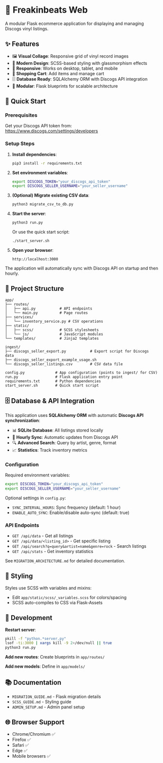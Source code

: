# 🎵 Freakinbeats Web

A modular Flask ecommerce application for displaying and managing Discogs vinyl listings.

## ✨ Features

- 🖼️ **Visual Collage**: Responsive grid of vinyl record images
- 🎨 **Modern Design**: SCSS-based styling with glassmorphism effects
- 📱 **Responsive**: Works on desktop, tablet, and mobile
- 🛒 **Shopping Cart**: Add items and manage cart
- 🗄️ **Database Ready**: SQLAlchemy ORM with Discogs API integration
- 🔧 **Modular**: Flask blueprints for scalable architecture

## 🚀 Quick Start

### Prerequisites

Get your Discogs API token from: https://www.discogs.com/settings/developers

### Setup Steps

1. **Install dependencies**:
   ```bash
   pip3 install -r requirements.txt
   ```

2. **Set environment variables**:
   ```bash
   export DISCOGS_TOKEN="your_discogs_api_token"
   export DISCOGS_SELLER_USERNAME="your_seller_username"
   ```

3. **(Optional) Migrate existing CSV data**:
   ```bash
   python3 migrate_csv_to_db.py
   ```

4. **Start the server**:
   ```bash
   python3 run.py
   ```
   
   Or use the quick start script:
   ```bash
   ./start_server.sh
   ```

5. **Open your browser**:
   ```
   http://localhost:3000
   ```

The application will automatically sync with Discogs API on startup and then hourly.

## 📁 Project Structure

```
app/
├── routes/
│   ├── api.py           # API endpoints
│   └── main.py          # Page routes
├── services/
│   └── inventory_service.py # CSV operations
├── static/
│   ├── scss/            # SCSS stylesheets
│   └── js/              # JavaScript modules
└── templates/           # Jinja2 templates

ingest/
├── discogs_seller_export.py           # Export script for Discogs data
├── discogs_seller_export_example_usage.sh
└── discogs_seller_listings.csv        # CSV data file

config.py              # App configuration (points to ingest/ for CSV)
run.py                 # Flask application entry point
requirements.txt       # Python dependencies
start_server.sh        # Quick start script
```

## 🗄️ Database & API Integration

This application uses **SQLAlchemy ORM** with automatic **Discogs API synchronization**:

- 📊 **SQLite Database**: All listings stored locally
- 🔄 **Hourly Sync**: Automatic updates from Discogs API
- 🔍 **Advanced Search**: Query by artist, genre, format
- 📈 **Statistics**: Track inventory metrics

### Configuration

Required environment variables:
```bash
export DISCOGS_TOKEN="your_discogs_api_token"
export DISCOGS_SELLER_USERNAME="your_seller_username"
```

Optional settings in `config.py`:
- `SYNC_INTERVAL_HOURS`: Sync frequency (default: 1 hour)
- `ENABLE_AUTO_SYNC`: Enable/disable auto-sync (default: true)

### API Endpoints

- `GET /api/data` - Get all listings
- `GET /api/data/<listing_id>` - Get specific listing
- `GET /api/search?q=query&artist=name&genre=rock` - Search listings
- `GET /api/stats` - Get inventory statistics

See `MIGRATION_ARCHITECTURE.md` for detailed documentation.

## 🎨 Styling

Styles use SCSS with variables and mixins:
- Edit `app/static/scss/_variables.scss` for colors/spacing
- SCSS auto-compiles to CSS via Flask-Assets

## 🔧 Development

**Restart server**:
```bash
pkill -f "python.*server.py"
lsof -ti:3000 | xargs kill -9 2>/dev/null || true
python3 run.py
```

**Add new routes**: Create blueprints in `app/routes/`

**Add new models**: Define in `app/models/`

## 📚 Documentation

- `MIGRATION_GUIDE.md` - Flask migration details
- `SCSS_GUIDE.md` - Styling guide
- `ADMIN_SETUP.md` - Admin panel setup

## 🌐 Browser Support

- Chrome/Chromium ✅
- Firefox ✅
- Safari ✅
- Edge ✅
- Mobile browsers ✅
